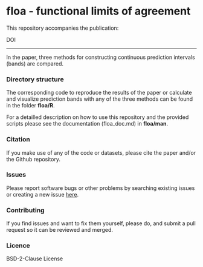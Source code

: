 # floa - **f**unctional **l**imits **o**f **a**greement

This repository accompanies the publication: 

DOI

---

In the paper, three methods for constructing continuous prediction intervals (bands) are compared.

### Directory structure

The corresponding code to reproduce the results of the paper or calculate and visualize prediction bands with any of the three methods can be found in the folder **floa/R**.

For a detailled description on how to use this repository and the provided scripts please see the documentation (floa_doc.md) in **floa/man**.

### Citation
If you make use of any of the code or datasets, please cite the paper and/or the Github repository.

### Issues
Please report software bugs or other problems by searching existing issues or creating a new issue [here](https://github.com/koda86/floa/issues).

### Contributing
If you find issues and want to fix them yourself, please do, and submit a pull request so it can be reviewed and merged.

### Licence
BSD-2-Clause License
